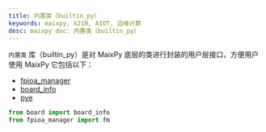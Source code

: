 ```yaml
---
title: 内置类（builtin_py）
keywords: maixpy, k210, AIOT, 边缘计算
desc: maixpy doc: 内置类（builtin_py）
---
```



`内置类` 库（builtin_py）是对 MaixPy 底层的类进行封装的用户层接口，方便用户使用 MaixPy 它包括以下：

* [fpioa_manager](fm.md)
* [board_info](board_info.md)
* [pye](pye.md)

```python
from board import board_info
from fpioa_manager import fm
```
